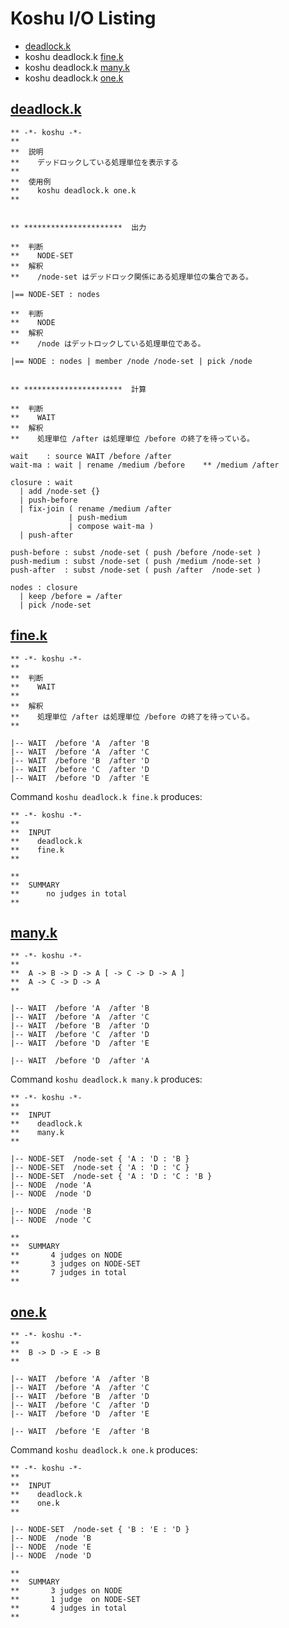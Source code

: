 # Koshu I/O Listing

- [deadlock.k](#deadlockk)
- koshu deadlock.k [fine.k](#finek)
- koshu deadlock.k [many.k](#manyk)
- koshu deadlock.k [one.k](#onek)

## [deadlock.k](deadlock.k)

```
** -*- koshu -*-
**
**  説明
**    デッドロックしている処理単位を表示する
**
**  使用例
**    koshu deadlock.k one.k
**


** **********************  出力

**  判断
**    NODE-SET
**  解釈
**    /node-set はデッドロック関係にある処理単位の集合である。

|== NODE-SET : nodes

**  判断
**    NODE
**  解釈
**    /node はデットロックしている処理単位である。

|== NODE : nodes | member /node /node-set | pick /node


** **********************  計算

**  判断
**    WAIT
**  解釈
**    処理単位 /after は処理単位 /before の終了を待っている。

wait    : source WAIT /before /after
wait-ma : wait | rename /medium /before    ** /medium /after

closure : wait
  | add /node-set {}
  | push-before
  | fix-join ( rename /medium /after
             | push-medium
             | compose wait-ma )
  | push-after

push-before : subst /node-set ( push /before /node-set )
push-medium : subst /node-set ( push /medium /node-set )
push-after  : subst /node-set ( push /after  /node-set )

nodes : closure
  | keep /before = /after
  | pick /node-set
```

## [fine.k](fine.k)

```
** -*- koshu -*-
**
**  判断
**    WAIT
**
**  解釈
**    処理単位 /after は処理単位 /before の終了を待っている。
**

|-- WAIT  /before 'A  /after 'B
|-- WAIT  /before 'A  /after 'C
|-- WAIT  /before 'B  /after 'D
|-- WAIT  /before 'C  /after 'D
|-- WAIT  /before 'D  /after 'E
```
Command `koshu deadlock.k fine.k` produces:

```
** -*- koshu -*-
**
**  INPUT
**    deadlock.k
**    fine.k
**

**
**  SUMMARY
**      no judges in total
**
```

## [many.k](many.k)

```
** -*- koshu -*-
**
**  A -> B -> D -> A [ -> C -> D -> A ]
**  A -> C -> D -> A
**

|-- WAIT  /before 'A  /after 'B
|-- WAIT  /before 'A  /after 'C
|-- WAIT  /before 'B  /after 'D
|-- WAIT  /before 'C  /after 'D
|-- WAIT  /before 'D  /after 'E

|-- WAIT  /before 'D  /after 'A
```
Command `koshu deadlock.k many.k` produces:

```
** -*- koshu -*-
**
**  INPUT
**    deadlock.k
**    many.k
**

|-- NODE-SET  /node-set { 'A : 'D : 'B }
|-- NODE-SET  /node-set { 'A : 'D : 'C }
|-- NODE-SET  /node-set { 'A : 'D : 'C : 'B }
|-- NODE  /node 'A
|-- NODE  /node 'D

|-- NODE  /node 'B
|-- NODE  /node 'C

**
**  SUMMARY
**       4 judges on NODE
**       3 judges on NODE-SET
**       7 judges in total
**
```

## [one.k](one.k)

```
** -*- koshu -*-
**
**  B -> D -> E -> B
**

|-- WAIT  /before 'A  /after 'B
|-- WAIT  /before 'A  /after 'C
|-- WAIT  /before 'B  /after 'D
|-- WAIT  /before 'C  /after 'D
|-- WAIT  /before 'D  /after 'E

|-- WAIT  /before 'E  /after 'B
```
Command `koshu deadlock.k one.k` produces:

```
** -*- koshu -*-
**
**  INPUT
**    deadlock.k
**    one.k
**

|-- NODE-SET  /node-set { 'B : 'E : 'D }
|-- NODE  /node 'B
|-- NODE  /node 'E
|-- NODE  /node 'D

**
**  SUMMARY
**       3 judges on NODE
**       1 judge  on NODE-SET
**       4 judges in total
**
```
